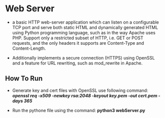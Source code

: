 # Web Server
- a basic HTTP web-server application which can listen on a configurable TCP port and serve both static HTML and dynamically generated HTML using Python programming language, 
such as in the way Apache uses PHP. 
Support only a restricted subset of HTTP, i.e. GET or POST requests, and the only headers it supports are Content-Type and Content-Length.

- Additionally implements a secure connection (HTTPS) using OpenSSL and a feature for URL rewriting, such as mod_rewrite in Apache.

## How To Run
- Generate key and cert files with OpenSSL use following command:
  ___openssl req -x509 -newkey rsa:2048 -keyout key.pem -out cert.pem -days 365___

- Run the pythone file using the command:
  __python3 webServer.py__